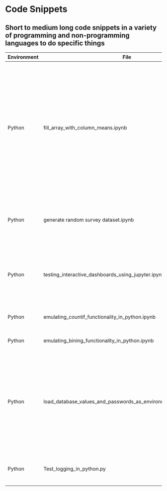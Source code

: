 # Code Snippets
## Short to medium long code snippets in a variety of programming and non-programming languages to do specific things

Environment | File | Description
--- | ---- | ----
Python | fill_array_with_column_means.ipynb | a colleague was using procedural programming style to fill an array containing some nulls with column means. I mocked up a quick demo on how the power and elegance of vectorised operations in numpy and pandas can make life much simpler! (Complete)
Python | generate random survey dataset.ipynb | random data generator but the data adheres to specific distribution (Work in Progress)
Python | testing_interactive_dashboards_using_jupyter.ipynb | testing out the use of ipywidgets, plotly and other tools to create interactive dashboards in jupyter
Python | emulating_countif_functionality_in_python.ipynb | emulating Excel's countif functionality in python
Python | emulating_bining_functionality_in_python.ipynb | binning dataframe in python 
Python | load_database_values_and_passwords_as_environment_variables.ipynb | while doing a project, load confidential login details as environment variables and dynamically access files by finding the root project directory. this is achieved by creating a project local environment file
Python | Test_logging_in_python.py | implementation of logging in python using dynamic dot-env